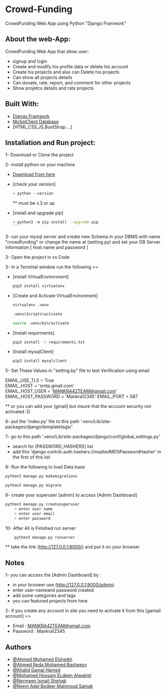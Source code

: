 # Crowd-Funding

CrowdFunding Web App using Python "Django Framwork"

## About the web-App:

CrowdFunding Web App that allow user:

- signup and login
- Create and modify his profile data or delete his account
- Create his projects and also can Delete his projects
- Can show all projects details
- Can donate, rate, report, and comment for other projects
- Show projetcs details and rate projects

## Built With:

- [Django Framwork](https://docs.djangoproject.com/en/)
- [MySqlClient Database](https://pypi.org/project/mysqlclient/)
- [HTML,CSS,JS,BootStrap....]

## Installation and Run project:

1- Download or Clone the project

2- install python on your machine

- [Download from here](https://www.python.org/downloads/windows/)
- [check your version]

  ```bash
  > python --version
  ```

  \*\* must be v.3 or up

- [install and upgrade pip]
  ````bash
  > python3 -m pip install --upgrade pip
  ```

3- run your mysql server and create new Schema in your DBMS with name "crowdfunding" or change the name at (setting.py) and set your DB Server information [ host name and password ]

3- Open the project in vs Code

3- In a Terminal window run the following >>

- [install VirtualEnvironment]
  ```bash
  pip3 install virtualenv
  ```
- [Create and Activate VirtualEnvironment]

  ```bash
  virtualenv .venv
  ```

  ```bash (win)
  .venv\Scripts\activate
  ```

  ```bash (linux)
  source .venv/bin/activate
  ```

- [Install requirments]
  ```bash
  pip3 install -r requirements.txt
  ```
- [Install mysqlClient]
  ```bash
  pip3 install mysqlclient
  ```

5- Set These Values in "setting.by" file to test Verification using email

EMAIL_USE_TLS = True  
EMAIL_HOST = 'smtp.gmail.com'  
EMAIL_HOST_USER = 'MANKRA42TEAM@gmail.com'  
EMAIL_HOST_PASSWORD = 'Mankra12345'
EMAIL_PORT = 587

\*\* or you can add your [gmail] but insure that the account security not activated :D

6- put the 'index.py' file to this path '.venv/Lib/site-packages/django/templatetags/'

7- go to this path '.venv/Lib/site-packages/django/conf/global_settings.py'

- search for [PASSWORD_HASHERS] list
- add this 'django.contrib.auth.hashers.UnsaltedMD5PasswordHasher' in the first of this list

8- Run the following to load Data base

```bash
python3 manage.py makemigrations
```

```bash
python3 manage.py migrate
```

9- create your superuser [admin] to access [Admin Dashboard]

```bash
python3 manage.py createsuperuser
    > enter user name
    > enter user email
    > enter password
```

10- After All is Finished run server

```bash
	python3 manage.py runserver
```

\*\* take the link (http://127.0.0.1:8000/) and put it on your browser

## Notes

1- you can access the [Admin Dashboard] by :

- in your broswer use (http://127.0.0.1:8000/admin)
- enter user-nameand password created
- add some categories and tags
- you can featured projects from here

2- if you create any account in site you need to activate it from this [gamail account] >>

- Email : MANKRA42TEAM@gmail.com
- Password : Mankra12345

## Authors

- [@Ahmed Mohamed Elsheikh](https://github.com/AhmedElsheikh680)
- [@Ahmed Reda Mohamed Bastwesy](https://github.com/Ahmed-bastwesy)
- [@Khalid Gamal Hamed](https://github.com/khalidghanamy)
- [@Mohamed Hossam ELdeen Alwakiel](https://github.com/Mo7ammed7ossam)
- [@Nermeen Ismail Shehab](https://github.com/NermeenShehab)
- [@Reem Adel Bedeer Mahmoud Samak](https://github.com/reemadelsamak)
